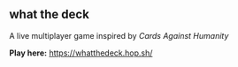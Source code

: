 ## what the deck
A live multiplayer game inspired by *Cards Against Humanity* 

**Play here:** https://whatthedeck.hop.sh/

